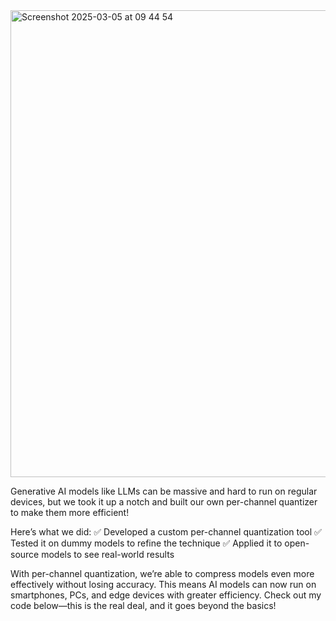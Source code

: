 <img width="747" alt="Screenshot 2025-03-05 at 09 44 54" src="https://github.com/user-attachments/assets/615e1998-0c6d-4045-b97e-cd56310caf89" />

Generative AI models like LLMs can be massive and hard to run on regular devices, but we took it up a notch and built our own per-channel quantizer to make them more efficient!

Here’s what we did:
✅ Developed a custom per-channel quantization tool
✅ Tested it on dummy models to refine the technique
✅ Applied it to open-source models to see real-world results

With per-channel quantization, we’re able to compress models even more effectively without losing accuracy. This means AI models can now run on smartphones, PCs, and edge devices with greater efficiency. Check out my code below—this is the real deal, and it goes beyond the basics!


